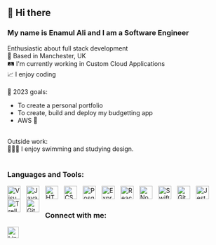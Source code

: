 ## 👋 Hi there

### My name is Enamul Ali and I am a Software Engineer

Enthusiastic about full stack development<br>
📍 Based in Manchester, UK<br>
🛤 I'm currently working in Custom Cloud Applications<br>
📈 I enjoy coding <br>
<br>
🥅  2023 goals:
- To create a personal portfolio <br>
- To create, build and deploy my budgetting app <br>
- AWS 🚀 <br>
<br>
Outside work:<br>
🏊🏼‍♂️ I enjoy swimming and studying design.
<br >
<br>

### Languages and Tools:

<img align="left" alt="Visual Studio Code" width="30px" src="https://cdn.jsdelivr.net/gh/devicons/devicon/icons/vscode/vscode-original.svg" style="padding-right:10px;" />
<img align="left" alt="Javascript" width="30px" src="https://cdn.jsdelivr.net/gh/devicons/devicon/icons/javascript/javascript-original.svg" style="padding-right:10px;" />
<img align="left" alt="HTML" width="30px" src="https://cdn.jsdelivr.net/gh/devicons/devicon/icons/html5/html5-original.svg" style="padding-right:10px;" />
<img align="left" alt="CSS" width="30px" src="https://cdn.jsdelivr.net/gh/devicons/devicon/icons/css3/css3-plain-wordmark.svg" style="padding-right:10px;" />       
<img align="left" alt="PosgreSQL" width="30px" src="https://cdn.jsdelivr.net/gh/devicons/devicon/icons/postgresql/postgresql-original.svg" style="padding-right:10px;" />
<img align="left" alt="Express" width="30px" src="https://www.vectorlogo.zone/logos/expressjs/expressjs-ar21.png" style="padding-right:10px;" />
<img align="left" alt="React" width="30px" src="https://cdn.jsdelivr.net/gh/devicons/devicon/icons/react/react-original.svg" style="padding-right:10px;" />
<img align="left" alt="Node" width="30px" src="https://cdn.jsdelivr.net/gh/devicons/devicon/icons/nodejs/nodejs-original.svg" style="padding-right:10px;" />
<img align="left" alt="Swift" width="30px" src="https://cdn.jsdelivr.net/gh/devicons/devicon/icons/swift/swift-original.svg" style="padding-right:10px;" />
<img align="left" alt="Git" width="30px" src="https://cdn.jsdelivr.net/gh/devicons/devicon/icons/git/git-original.svg" style="padding-right:10px;" />
<img align="left" alt="Jest" width="30px" src="https://cdn.jsdelivr.net/gh/devicons/devicon/icons/jest/jest-plain.svg" style="padding-right:10px;" />      
<img align="left" alt="Trello" width="30px" src="https://cdn.jsdelivr.net/gh/devicons/devicon/icons/trello/trello-plain.svg" style="padding-right:10px;" />
<img align="left" alt="Github" width="30px" src="https://github.githubassets.com/images/modules/logos_page/GitHub-Mark.png" style="padding-right:10px;" />

<br>
<br>

### Connect with me:

<a href="https://www.linkedin.com/in/enamul97/">
<img align="left" alt="LinkedIn" width="26px" src="https://cdn.jsdelivr.net/gh/devicons/devicon/icons/linkedin/linkedin-original.svg" style="padding-right:10px;" ></a>


